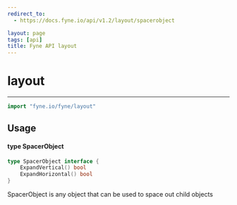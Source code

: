 ```yaml
---
redirect_to:
  - https://docs.fyne.io/api/v1.2/layout/spacerobject

layout: page
tags: [api]
title: Fyne API layout
---
```



# layout
---
```go
import "fyne.io/fyne/layout"
```

## Usage

#### type SpacerObject

```go
type SpacerObject interface {
	ExpandVertical() bool
	ExpandHorizontal() bool
}
```

SpacerObject is any object that can be used to space out child objects
